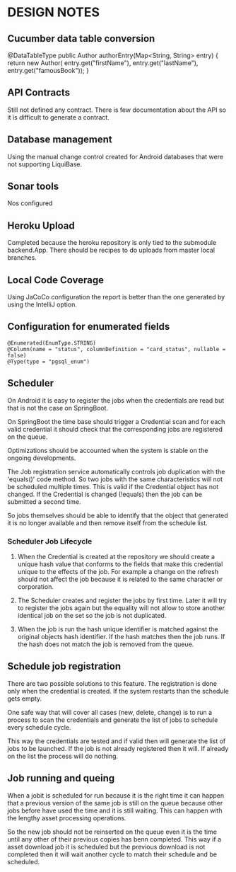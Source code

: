 # DESIGN NOTES
## Cucumber data table conversion
@DataTableType
public Author authorEntry(Map<String, String> entry) {
return new Author(
entry.get("firstName"),
entry.get("lastName"),
entry.get("famousBook"));
}

## API Contracts
Still not defined any contract. There is few documentation about the 
API so it is difficult to generate a contract.

## Database management
Using the manual change control created for Android databases that were
not supporting LiquiBase.

## Sonar tools
Nos configured

## Heroku Upload
Completed because the heroku repository is only tied to the submodule
backend.App. There should be recipes to do uploads from master
local branches.

## Local Code Coverage
Using JaCoCo configuration the report is better than the one generated
by using the IntelliJ option.

## Configuration for enumerated fields
    @Enumerated(EnumType.STRING)
    @Column(name = "status", columnDefinition = "card_status", nullable = false)
    @Type(type = "pgsql_enum")

## Scheduler
On Android it is easy to register the jobs when the credentials
are read but that is not the case on SpringBoot.

On SpringBoot the time base should trigger a Credential scan and
for each valid credential it should check that the corresponding
jobs are registered on the queue.

Optimizations should be accounted when the system is stable on
the ongoing developments.

The Job registration service automatically controls job duplication
with the 'equals()' code method. So two jobs with the same characteristics
will not be scheduled multiple times. This is valid if the Credential
object has not changed. If the Credential is changed (!equals) then
the job can be submitted a second time.

So jobs themselves should be able to identify that the object that 
generated it is no longer available and then remove itself from
the schedule list.

### Scheduler Job Lifecycle
1. When the Credential is created at the repository we should create
a unique hash value that conforms to the fields that make this credential
unique to the effects of the job. For example a change on the refresh
should not affect the job because it is related to the same character
or corporation.

2. The Scheduler creates and register the jobs by first time. Later it will
try to register the jobs again but the equality will not allow to
store another identical job on the set so the job is not
duplicated.

3. When the job is run the hash unique identifier is matched against 
the original objects hash identifier. If the hash matches then the
job runs. If the hash does not match the job is removed from
the queue.

## Schedule job registration
There are two possible solutions to this feature. The registration is done
only when the credential is created. If the system restarts than the
schedule gets empty.

One safe way that will cover all cases (new, delete, change) is to run a 
process to scan the credentials and generate the list of jobs to schedule
every schedule cycle.

This way the credentials are tested and if valid then will generate the 
list of jobs to be launched. If the job is not already registered
then it will. If already on the list the process will do nothing.

## Job running and queing
When a jobit is scheduled for run because it is the right time it can happen 
that a previous version of the same job is still on the queue because other 
jobs before have used the time and it is still waiting. This can happen
with the lengthy asset processing operations.

So the new job should not be reinserted on the queue even it is the time 
until any other of their previous copies has benn completed. This way if
a asset download job it is scheduled but the previous download is not completed
then it will wait another cycle to match their schedule and be scheduled.
